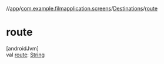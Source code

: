 //[app](../../../index.md)/[com.example.filmapplication.screens](../index.md)/[Destinations](index.md)/[route](route.md)

# route

[androidJvm]\
val [route](route.md): [String](https://kotlinlang.org/api/latest/jvm/stdlib/kotlin/-string/index.html)
